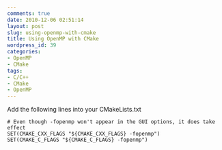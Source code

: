 ```yaml
---
comments: true
date: 2010-12-06 02:51:14
layout: post
slug: using-openmp-with-cmake
title: Using OpenMP with CMake
wordpress_id: 39
categories:
- OpenMP
- CMake
tags:
- C/C++
- CMake
- OpenMP
---
```


Add the following lines into your CMakeLists.txt

    # Even though -fopenmp won't appear in the GUI options, it does take effect
    SET(CMAKE_CXX_FLAGS "${CMAKE_CXX_FLAGS} -fopenmp")
    SET(CMAKE_C_FLAGS "${CMAKE_C_FLAGS} -fopenmp")


